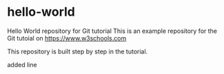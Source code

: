 # hello-world
Hello World repository for Git tutorial
This is an example repository for the Git tutoial on https://www.w3schools.com

This repository is built step by step in the tutorial.

added line
